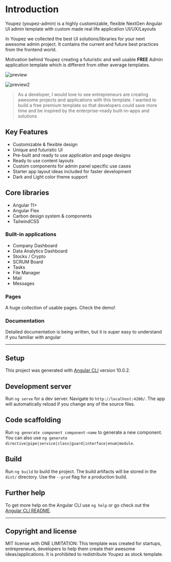 # Introduction

Youpez (youpez-admin) is a highly customizable, flexible NextGen Angular UI admin template with custom made real life application UI/UX/Layouts 

In Youpez we collected the best UI solutions/libraries for your next awesome admin project. It contains the current and future best practices from the frontend world.

Motivation behind Youpez creating a futuristic and well usable **FREE** Admin application template which is different from other average templates.

![preview](http://landing.youpez.flatedgethemes.com/static/mainpic-ceb50dc3ea0c04e923155fe38c8fafac.png)

![preview2](http://landing.youpez.flatedgethemes.com/static/dark-b3278e9b4f8ec3f59b72c5b99aae5ff7.png)


> As a developer, I would love to see entrepreneurs are creating awesome projects and applications with this template.
> I wanted to build a free premium template so that developers could save more time and be inspired by the enterprise-ready built-in-apps and solutions

## Key Features

- Customizable & flexible design
- Unique and futuristic UI
- Pre-built and ready to use application and page designs
- Ready to use content layouts
- Custom components for admin panel specific use cases
- Starter app layout ideas included for faster development
- Dark and Light color theme support

## Core libraries

- Angular 11+
- Angular Flex
- Carbon design system & components
- TailwindCSS

### Built-in applications

- Company Dashboard
- Data Analytics Dashboard
- Stocks / Crypto 
- SCRUM Board 
- Tasks 
- File Manager
- Mail
- Messages

### Pages

A huge collection of usable pages. Check the demo!

### Documentation

Detailed documentation is being written, but it is super easy to understand if you familiar with angular

-----------

## Setup

This project was generated with [Angular CLI](https://github.com/angular/angular-cli) version 10.0.2.

## Development server

Run `ng serve` for a dev server. Navigate to `http://localhost:4200/`. The app will automatically reload if you change any of the source files.

## Code scaffolding

Run `ng generate component component-name` to generate a new component. You can also use `ng generate directive|pipe|service|class|guard|interface|enum|module`.

## Build

Run `ng build` to build the project. The build artifacts will be stored in the `dist/` directory. Use the `--prod` flag for a production build.

## Further help

To get more help on the Angular CLI use `ng help` or go check out the [Angular CLI README](https://github.com/angular/angular-cli/blob/master/README.md).

-----------

## Copyright and license
MIT license with ONE LIMITATION: This template was created for startups, entrepreneurs, developers to help them create their awesome ideas/applications. It is prohibited to redistribute Youpez as stock template. 
